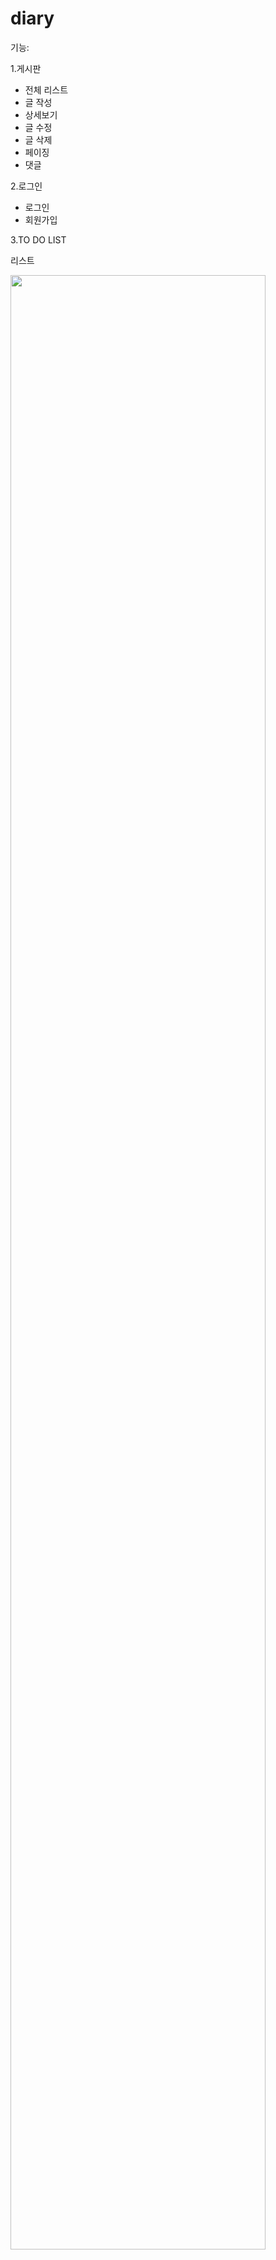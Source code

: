 # diary

<p>기능:</p>

1.게시판
  <ul>
    <li>전체 리스트</li>
    <li>글 작성</li>
    <li>상세보기</li>
    <li>글 수정</li>
    <li>글 삭제</li>
    <li>페이징</li>
    <li>댓글</li>  
  </ul>
  
2.로그인
  <ul>
    <li>로그인</li>
    <li>회원가입</li>
  </ul>
  
3.TO DO LIST
  <p>리스트</p>
  <img src="https://user-images.githubusercontent.com/56112782/228102863-e652730f-0ab5-42cc-8cef-b57421863f9d.png" width="90%"></img>

  <p>진행중</p>
 <img src="https://user-images.githubusercontent.com/56112782/228103298-a89062e2-5424-4f64-b1b2-3e63272a289e.png" width="90%"></img>

  <p>완료</p>
  <img src="https://user-images.githubusercontent.com/56112782/228103366-85e417c6-3750-4d8b-b91e-cad25ce5286d.png" width="90%"></img>

  
  
  
  
  
  
